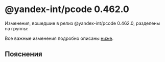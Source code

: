 # @yandex-int/pcode 0.462.0

<!-- ЧЕЛОВЕЧЕСКОЕ ВСТУПЛЕНИЕ -->

Изменения, вошедшие в релиз @yandex-int/pcode 0.462.0, разделены на группы:

Все важные изменения подробно описаны [ниже](#Пояснения).

## Пояснения

